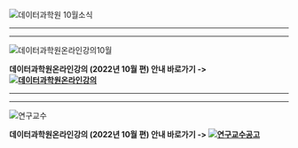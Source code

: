 
![데이터과학원 10월소식](https://user-images.githubusercontent.com/91585914/192974050-07b56f76-0e74-431c-95a5-1099c6cd8a84.png)

*******************************************************************************

*******************************************************************************

![데이터과학원온라인강의10월](https://user-images.githubusercontent.com/91585914/192975436-29edf3a7-a168-4581-8a90-2642f42afe3d.png)

**데이터과학원온라인강의 (2022년 10월 편) 안내 바로가기 -> [![데이터과학원온라인강의](https://user-images.githubusercontent.com/91585914/192978608-7b5aa6c1-a1b4-4b42-a294-9cadcef1b014.png)](https://kuids.korea.ac.kr/kuids/notice.do?mode=view&articleNo=306257)**

*******************************************************************************

*******************************************************************************

![연구교수](https://user-images.githubusercontent.com/91585914/192982243-91702427-6ed6-49c1-a8c9-91934c28dedc.png)

**데이터과학원온라인강의 (2022년 10월 편) 안내 바로가기 -> [![연구교수공고](https://user-images.githubusercontent.com/91585914/192981927-b3c4242e-d3aa-49a7-a86e-bb87a3be9bf3.png)](https://kuids.korea.ac.kr/kuids/notice.do?mode=view&articleNo=306259)**

